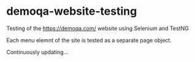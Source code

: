# demoqa-website-testing
Testing of the https://demoqa.com/ website using Selenium and TestNG

Each menu elemnt of the site is tested as a separate page object.

Continuously updating...

